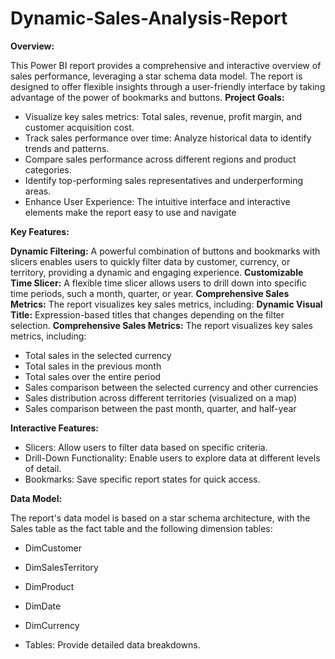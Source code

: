 # Dynamic-Sales-Analysis-Report

**Overview:**


This Power BI report provides a comprehensive and interactive overview of sales performance, leveraging a star schema data model. The report is designed to offer flexible insights through a user-friendly interface by taking advantage of the power of bookmarks and buttons.
**Project Goals:** 

- Visualize key sales metrics: Total sales, revenue, profit margin, and customer acquisition cost.
- Track sales performance over time: Analyze historical data to identify trends and patterns.
- Compare sales performance across different regions and product categories.
- Identify top-performing sales representatives and underperforming areas.
- Enhance User Experience: The intuitive interface and interactive elements make the report easy to use and navigate


**Key Features:**


**Dynamic Filtering:** A powerful combination of buttons and bookmarks with slicers enables users to quickly filter data by customer, currency, or territory, providing a dynamic and engaging experience.
**Customizable Time Slicer:** A flexible time slicer allows users to drill down into specific time periods, such a month, quarter, or year.
**Comprehensive Sales Metrics:** The report visualizes key sales metrics, including:
**Dynamic Visual Title:** Expression-based titles that changes depending on the filter selection.
**Comprehensive Sales Metrics:** The report visualizes key sales metrics, including: 
- Total sales in the selected currency
- Total sales in the previous month
- Total sales over the entire period
- Sales comparison between the selected currency and other currencies
- Sales distribution across different territories (visualized on a map)
- Sales  comparison between the past month, quarter, and half-year

  
**Interactive Features:**
 - Slicers: Allow users to filter data based on specific criteria.
 - Drill-Down Functionality: Enable users to explore data at different levels of detail.
 - Bookmarks: Save specific report states for quick access.

**Data Model:** 

The report's data model is based on a star schema architecture, with the Sales table as the fact table and the following dimension tables:

- DimCustomer
- DimSalesTerritory
- DimProduct
- DimDate
- DimCurrency


- Tables: Provide detailed data breakdowns.
